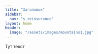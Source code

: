 ```yaml
---
title: "Заголовок"
sidebar:
  nav: "s_reinsurance"
layout: home
header:
  image: "/assets/images/mountains1.jpg"
---
```

Тут текст
